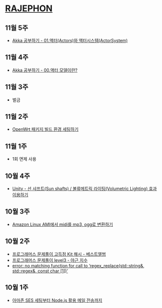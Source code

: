 # [RAJEPHON](https://rajephon.github.io/blog)

## 11월 5주
- [Akka 공부하기 - 01.액터(Actors)와 액터시스템(ActorSystem)](https://rajephon.github.io/blog/2018/12/02/akka-01/)

## 11월 4주
- [Akka 공부하기 - 00.액터 모델이란?](https://rajephon.github.io/blog/2018/11/25/akka-00/)

## 11월 3주
- 벌금

## 11월 2주
- [OpenWrt 패키지 빌드 환경 세팅하기](https://rajephon.github.io/blog/2018/11/09/build-openwrt-00/)

## 11월 1주
- 1회 면제 사용

## 10월 4주
- [Unity - 선 샤프트(Sun shafts) / 볼류메트릭 라이팅(Volumetric Lighting) 효과 이용하기](https://rajephon.github.io/blog/2018/10/28/unity-using-sun-shafts/)

## 10월 3주
- [Amazon Linux AMI에서 midi를 mp3, ogg로 변환하기](https://rajephon.github.io/blog/2018/10/19/convert-midi-to-mp3-ogg-on-aws-linux/)

## 10월 2주
- [프로그래머스 문제풀이 고득점 Kit 해시 - 베스트앨범](https://rajephon.github.io/blog/2018/10/14/programmers-solution-hash-best-album/)
- [프로그래머스 문제풀이 level3 - 야근 지수](https://rajephon.github.io/blog/2018/10/14/programmers-solution-level3-no-overtime/)
- [error: no matching function for call to ‘regex_replace(std::string&, std::regex&, const char [1])’](https://rajephon.github.io/blog/2018/10/13/no-matching-function-for-call-to-regex_replace/)


## 10월 1주
- [아마존 SES 세팅부터 Node.js 활용 메일 전송까지](https://rajephon.github.io/blog/2018/10/06/Amazon-SES-Setup-00/)
